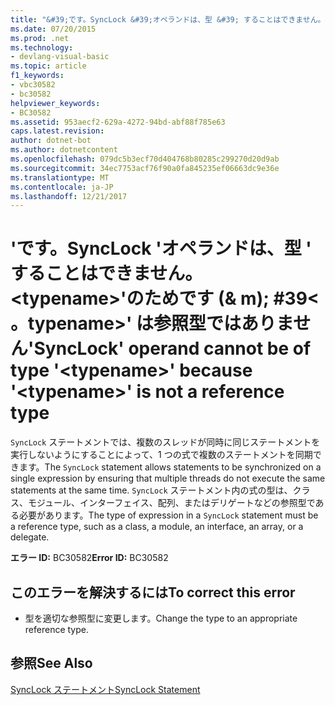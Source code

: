 ```yaml
---
title: "&#39;です。SyncLock &#39;オペランドは、型 &#39; することはできません。&lt;typename&gt;&#39;のためです (& m); #39&lt; 。typename&gt;&#39; は参照型ではありません"
ms.date: 07/20/2015
ms.prod: .net
ms.technology:
- devlang-visual-basic
ms.topic: article
f1_keywords:
- vbc30582
- bc30582
helpviewer_keywords:
- BC30582
ms.assetid: 953aecf2-629a-4272-94bd-abf88f785e63
caps.latest.revision: 
author: dotnet-bot
ms.author: dotnetcontent
ms.openlocfilehash: 079dc5b3ecf70d404768b80285c299270d20d9ab
ms.sourcegitcommit: 34ec7753acf76f90a0fa845235ef06663dc9e36e
ms.translationtype: MT
ms.contentlocale: ja-JP
ms.lasthandoff: 12/21/2017
---
```

# <a name="39synclock39-operand-cannot-be-of-type-39lttypenamegt39-because-39lttypenamegt39-is-not-a-reference-type"></a><span data-ttu-id="05f8f-102">&#39;です。SyncLock &#39;オペランドは、型 &#39; することはできません。&lt;typename&gt;&#39;のためです (& m); #39&lt; 。typename&gt;&#39; は参照型ではありません</span><span class="sxs-lookup"><span data-stu-id="05f8f-102">&#39;SyncLock&#39; operand cannot be of type &#39;&lt;typename&gt;&#39; because &#39;&lt;typename&gt;&#39; is not a reference type</span></span>
<span data-ttu-id="05f8f-103">`SyncLock` ステートメントでは、複数のスレッドが同時に同じステートメントを実行しないようにすることによって、1 つの式で複数のステートメントを同期できます。</span><span class="sxs-lookup"><span data-stu-id="05f8f-103">The `SyncLock` statement allows statements to be synchronized on a single expression by ensuring that multiple threads do not execute the same statements at the same time.</span></span> <span data-ttu-id="05f8f-104">`SyncLock` ステートメント内の式の型は、クラス、モジュール、インターフェイス、配列、またはデリゲートなどの参照型である必要があります。</span><span class="sxs-lookup"><span data-stu-id="05f8f-104">The type of expression in a `SyncLock` statement must be a reference type, such as a class, a module, an interface, an array, or a delegate.</span></span>  
  
 <span data-ttu-id="05f8f-105">**エラー ID:** BC30582</span><span class="sxs-lookup"><span data-stu-id="05f8f-105">**Error ID:** BC30582</span></span>  
  
## <a name="to-correct-this-error"></a><span data-ttu-id="05f8f-106">このエラーを解決するには</span><span class="sxs-lookup"><span data-stu-id="05f8f-106">To correct this error</span></span>  
  
-   <span data-ttu-id="05f8f-107">型を適切な参照型に変更します。</span><span class="sxs-lookup"><span data-stu-id="05f8f-107">Change the type to an appropriate reference type.</span></span>  
  
## <a name="see-also"></a><span data-ttu-id="05f8f-108">参照</span><span class="sxs-lookup"><span data-stu-id="05f8f-108">See Also</span></span>  
 [<span data-ttu-id="05f8f-109">SyncLock ステートメント</span><span class="sxs-lookup"><span data-stu-id="05f8f-109">SyncLock Statement</span></span>](../../visual-basic/language-reference/statements/synclock-statement.md)  
 
